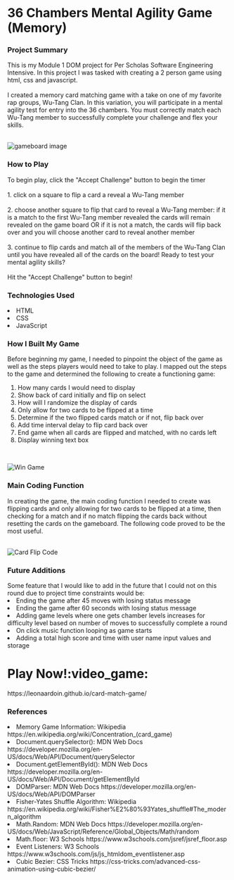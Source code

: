 <h1> 36 Chambers Mental Agility Game (Memory) </h1>

<h3>Project Summary</h3> 
This is my Module 1 DOM project for Per Scholas Software Engineering Intensive. In this project I was tasked with creating a 2 person game using html, css and javascript. <br>
<br>
I created a memory card matching game with a take on one of my favorite rap groups, Wu-Tang Clan. In this variation, you will participate in a mental agility test for entry into the 36 chambers. You must correctly match each Wu-Tang member to successfully complete your challenge and flex your skills.
<br>
<br>

![gameboard image](https://user-images.githubusercontent.com/126014224/229874621-733ae376-e2d0-495a-b644-5391a37b66f0.JPG)

<h3>How to Play</h3>
To begin play, click the "Accept Challenge" button to begin the timer<br>
<br>
1. click on a square to flip a card a reveal a Wu-Tang member<br>
<br>
2. choose another square to flip that card to reveal a Wu-Tang member: if it is a match to the first Wu-Tang member revealed the cards will remain revealed on the game board OR if it is not a match, the cards will flip back over and you will choose another card to reveal another member <br>
<br>
3. continue to flip cards and match all of the members of the Wu-Tang Clan until you have revealed all of the cards on the board!
Ready to test your mental agility skills? <br>
<br>
Hit the "Accept Challenge" button to begin!


<h3>Technologies Used</h3>
<li>HTML</li>
<li>CSS</li>
<li>JavaScript</li>

<h3>How I Built My Game</h3>

Before beginning my game, I needed to pinpoint the object of the game as well as the steps players would need to take to play. I mapped out the steps to the game and determined the following to create a functioning game:
<ol>
<li>How many cards I would need to display</li>
<li>Show back of card initially and flip on select</li>
<li>How will I randomize the display of cards</li>
<li>Only allow for two cards to be flipped at a time</li>
<li>Determine if the two flipped cards match or if not, flip back over</li>
<li>Add time interval delay to flip card back over</li>
<li>End game when all cards are flipped and matched, with no cards left</li>
<li>Display winning text box</li>  
</ol>

<br>

![Win Game](https://user-images.githubusercontent.com/126014224/229876016-01fdf906-5382-4e82-93d8-bdc1d76c8bf3.JPG)


<h3>Main Coding Function</h3>
In creating the game, the main coding function I needed to create was flipping cards and only allowing for two cards to be flipped at a time, then checking for a match and if no match flipping the cards back without resetting the cards on the gameboard. The following code proved to be the most useful. 
<br>
<br>

![Card Flip Code](https://user-images.githubusercontent.com/126014224/229875121-085dd173-4ade-4a6c-9196-731d96f9d40f.JPG)


<h3>Future Additions</h3>
Some feature that I would like to add in the future that I could not on this round due to project time constraints would be:
<li>Ending the game after 45 moves with losing status message</li>
<li>Ending the game after 60 seconds with losing status message</li>
<li>Adding game levels where one gets chamber levels increases for difficulty level based on number of moves to successfully complete a round</li>
<li>On click music function looping as game starts</li>
<li>Adding a total high score and time with user name input values and storage</li>

<h1>Play Now!:video_game:</h1>
https://leonaardoin.github.io/card-match-game/

<h3>References</h3>
<li>Memory Game Information: Wikipedia https://en.wikipedia.org/wiki/Concentration_(card_game)</li>
<li>Document.querySelector(): MDN Web Docs https://developer.mozilla.org/en-US/docs/Web/API/Document/querySelector</li>
<li>Document.getElementById(): MDN Web Docs https://developer.mozilla.org/en-US/docs/Web/API/Document/getElementById</li>
<li>DOMParser: MDN Web Docs https://developer.mozilla.org/en-US/docs/Web/API/DOMParser</li>
<li>Fisher-Yates Shuffle Algorithm: Wikipedia https://en.wikipedia.org/wiki/Fisher%E2%80%93Yates_shuffle#The_modern_algorithm</li>
<li>Math.Random: MDN Web Docs https://developer.mozilla.org/en-US/docs/Web/JavaScript/Reference/Global_Objects/Math/random</li>
<li>Math.floor: W3 Schools https://www.w3schools.com/jsref/jsref_floor.asp</li>
<li>Event Listeners: W3 Schools https://www.w3schools.com/js/js_htmldom_eventlistener.asp</li>
<li>Cubic Bezier: CSS Tricks https://css-tricks.com/advanced-css-animation-using-cubic-bezier/</li>







